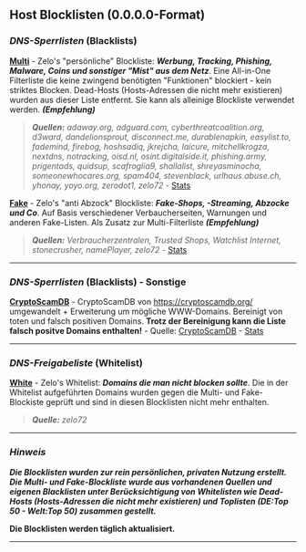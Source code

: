 ## Host Blocklisten (0.0.0.0-Format)

### ***DNS-Sperrlisten*** (Blacklists)

[**Multi**](https://raw.githubusercontent.com/Zelo72/hosts/main/multi.txt) - Zelo's "persönliche" Blockliste: ***Werbung, Tracking, Phishing, Malware, Coins und sonstiger "Mist" aus dem Netz***. Eine All-in-One Filterliste die keine zwingend benötigten "Funktionen" blockiert - kein striktes Blocken. Dead-Hosts (Hosts-Adressen die nicht mehr existieren) wurden aus dieser Liste entfernt. Sie kann als alleinige Blockliste verwendet werden. ***(Empfehlung)***  

> ***Quellen:*** *adaway.org, adguard.com, cyberthreatcoalition.org, d3ward, dandelionsprout, disconnect.me, durablenapkin, easylist.to, fademind, firebog, hoshsadiq, jkrejcha, laicure, mitchellkrogza, nextdns, notracking, oisd.nl, osint.digitalside.it, phishing.army, prigentads, quidsup, scafroglia9, shallalist, shreyasminocha, someonewhocares.org, spam404, stevenblack, urlhaus.abuse.ch, yhonay, yoyo.org, zerodot1, zelo72* - [Stats](https://github.com/Zelo72/hosts/blob/main/multi.stats)

[**Fake**](https://raw.githubusercontent.com/Zelo72/hosts/main/fake.txt) - Zelo's "anti Abzock" Blockliste: ***Fake-Shops, -Streaming, Abzocke und Co***. Auf Basis verschiedener Verbaucherseiten, Warnungen und anderen Fake-Listen. Als Zusatz zur Multi-Filterliste ***(Empfehlung)***  

> ***Quellen:*** *Verbraucherzentralen, Trusted Shops, Watchlist Internet, stonecrusher, namePlayer, zelo72* - [Stats](https://github.com/Zelo72/hosts/blob/main/fake.stats)

---

### ***DNS-Sperrlisten*** (Blacklists) - Sonstige

[**CryptoScamDB**](https://raw.githubusercontent.com/Zelo72/hosts/main/cryptoscamdb.txt) - CryptoScamDB von https://cryptoscamdb.org/ umgewandelt + Erweiterung um mögliche WWW-Domains. Bereinigt von toten und falsch positiven Domains. **Trotz der Bereinigung kann die Liste falsch positve Domains enthalten!** - Quelle: [CryptoScamDB](https://api.cryptoscamdb.org/v1/blacklist) - [Stats](https://github.com/Zelo72/hosts/blob/main/cryptoscamdb.stats)

---

### ***DNS-Freigabeliste*** (Whitelist)

[**White**](https://raw.githubusercontent.com/Zelo72/hosts/main/white.list) - Zelo's Whitelist: ***Domains die man nicht blocken sollte***. Die in der Whitelist aufgeführten Domains wurden gegen die Multi- und Fake-Blockiste geprüft und sind in diesen Blocklisten nicht mehr enthalten.

> ***Quelle:*** *zelo72*

---

### ***Hinweis***

***Die Blocklisten wurden zur rein persönlichen, privaten Nutzung erstellt. Die Multi- und Fake-Blockliste wurde aus vorhandenen Quellen und eigenen Blacklisten unter Berücksichtigung von Whitelisten wie Dead-Hosts (Hosts-Adressen die nicht mehr existieren) und Toplisten (DE:Top 50 - Welt:Top 50) zusammen gestellt.***

**Die Blocklisten werden täglich aktualisiert.**

---
